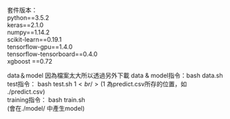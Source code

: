 ﻿套件版本：<br />
python==3.5.2 <br />
keras==2.1.0 <br />
numpy==1.14.2 <br />
scikit-learn==0.19.1 <br />
tensorflow-gpu==1.4.0 <br />
tensorflow-tensorboard==0.4.0 <br />
xgboost ==0.72 <br />

data＆model 因為檔案太大所以透過另外下載
data & model指令：bash data.sh
test指令： bash test.sh $1  <br />
($1 為predict.csv所存的位置，如 ./predict.csv) <br />
training指令： bash train.sh <br />
(會在./model/ 中產生model)<br />

